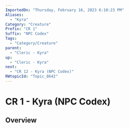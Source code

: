 ```yaml
---
ImportedOn: "Thursday, February 16, 2023 6:10:23 PM"
Aliases:
  - "Kyra"
Category: "Creature"
Prefix: "CR 1"
Suffix: "NPC Codex"
Tags:
  - "Category/Creature"
parent:
  - "Cleric - Kyra"
up:
  - "Cleric - Kyra"
next:
  - "CR 12 - Kyra (NPC Codex)"
RWtopicId: "Topic_8642"
---
```

# CR 1 - Kyra (NPC Codex)
## Overview
